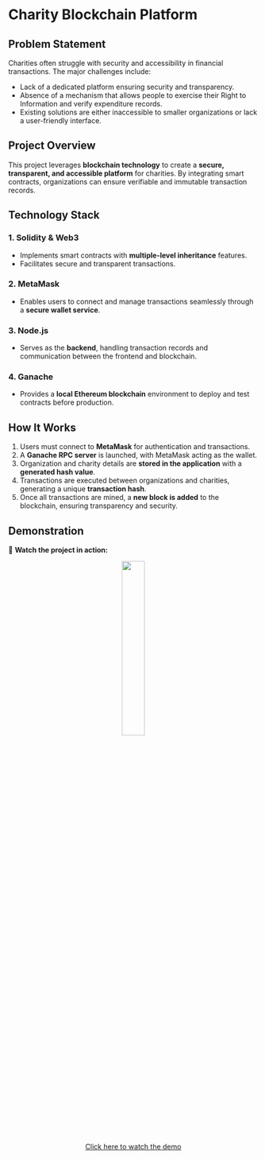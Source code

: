 # **Charity Blockchain Platform**

## **Problem Statement**
Charities often struggle with security and accessibility in financial transactions. The major challenges include:
- Lack of a dedicated platform ensuring security and transparency.
- Absence of a mechanism that allows people to exercise their Right to Information and verify expenditure records.
- Existing solutions are either inaccessible to smaller organizations or lack a user-friendly interface.

## **Project Overview**
This project leverages **blockchain technology** to create a **secure, transparent, and accessible platform** for charities. By integrating smart contracts, organizations can ensure verifiable and immutable transaction records.

## **Technology Stack**
### **1. Solidity & Web3**
- Implements smart contracts with **multiple-level inheritance** features.
- Facilitates secure and transparent transactions.

### **2. MetaMask**
- Enables users to connect and manage transactions seamlessly through a **secure wallet service**.

### **3. Node.js**
- Serves as the **backend**, handling transaction records and communication between the frontend and blockchain.

### **4. Ganache**
- Provides a **local Ethereum blockchain** environment to deploy and test contracts before production.

## **How It Works**
1. Users must connect to **MetaMask** for authentication and transactions.
2. A **Ganache RPC server** is launched, with MetaMask acting as the wallet.
3. Organization and charity details are **stored in the application** with a **generated hash value**.
4. Transactions are executed between organizations and charities, generating a unique **transaction hash**.
5. Once all transactions are mined, a **new block is added** to the blockchain, ensuring transparency and security.

## **Demonstration**
🎥 **Watch the project in action:**

<div align="center">
  <a href="[https://youtu.be/4CIUYSnVEIo](https://youtu.be/OyTTOAcK4BY?si=JtVf8_Ua1MKf8r9M)">
    <img src="http://img.youtube.com/vi/4CIUYSnVEIo/0.jpg" width="30%">
  </a>  
  <br>
  <a href="[https://youtu.be/4CIUYSnVEIo](https://youtu.be/OyTTOAcK4BY?si=JtVf8_Ua1MKf8r9M)">Click here to watch the demo</a>
</div>
